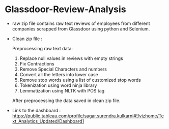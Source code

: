# Glassdoor-Review-Analysis

- raw zip file contains raw text reviews of employees from different companies scrapped from Glassdoor using python and Selenium.  

- Clean zip file : 

    Preprocessing raw text data: 
    1. Replace null values in reviews with empty strings
    2. Fix Contractions
    3. Remove Special Characters and numbers
    4. Convert all the letters into lower case
    5. Remove stop words using a list of customized stop words
    5. Tokenization using word ninja library
    6. Lemmatization using NLTK with POS tag

   After preprocessing the data saved in clean zip file. 

- Link to the dashboard : https://public.tableau.com/profile/sagar.surendra.kulkarni#!/vizhome/Text_Analytics_Updated/Dashboard1
